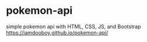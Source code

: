 # pokemon-api
simple pokemon api with HTML, CSS, JS, and Bootstrap
https://iamdooboy.github.io/pokemon-api/
